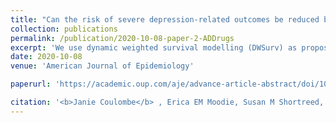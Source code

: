 ```yaml
---
title: "Can the risk of severe depression-related outcomes be reduced by tailoring the antidepressant therapy to patient characteristics?"
collection: publications
permalink: /publication/2020-10-08-paper-2-ADDrugs
excerpt: 'We use dynamic weighted survival modelling (DWSurv) as proposed by Simoneau et al. (2020) to develop an optimal adaptive treatment strategy for choosing between two commonly used antidepressant drugs in patients with depression.'
date: 2020-10-08
venue: 'American Journal of Epidemiology'

paperurl: 'https://academic.oup.com/aje/advance-article-abstract/doi/10.1093/aje/kwaa260/6028714?redirectedFrom=fulltext'

citation: '<b>Janie Coulombe</b> , Erica EM Moodie, Susan M Shortreed, and Christel Renoux. (2020). &quot; Can the risk of severe depression-related outcomes be reduced by tailoring the antidepressant therapy to patient characteristics? .&quot; <i> American Journal of Epidemiology</i>. In press.'
---
```

